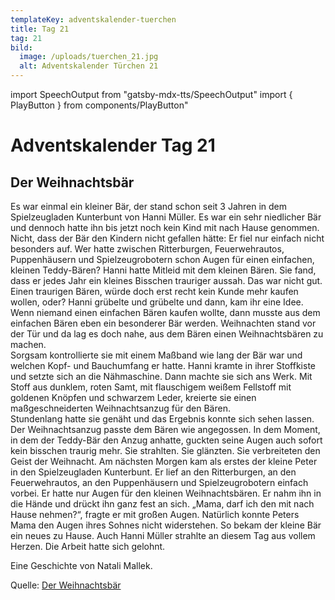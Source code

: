 ```yaml
---
templateKey: adventskalender-tuerchen
title: Tag 21
tag: 21
bild:
  image: /uploads/tuerchen_21.jpg
  alt: Adventskalender Türchen 21
---
```


import SpeechOutput from "gatsby-mdx-tts/SpeechOutput"
import { PlayButton } from components/PlayButton"

<SpeechOutput id="adventskalender-tag-21" customPlayButton={PlayButton}>

# Adventskalender Tag 21

## Der Weihnachtsbär

Es war einmal ein kleiner Bär, der stand schon seit 3 Jahren in dem Spielzeugladen Kunterbunt von Hanni Müller. Es war ein sehr niedlicher Bär und dennoch hatte ihn bis jetzt noch kein Kind mit nach Hause genommen. Nicht, dass der Bär den Kindern nicht gefallen hätte: Er fiel nur einfach nicht besonders auf. Wer hatte zwischen Ritterburgen, Feuerwehrautos, Puppenhäusern und Spielzeugrobotern schon Augen für einen einfachen, kleinen Teddy-Bären? Hanni hatte Mitleid mit dem kleinen Bären. Sie fand, dass er jedes Jahr ein kleines Bisschen trauriger aussah. Das war nicht gut. Einen traurigen Bären, würde doch erst recht kein Kunde mehr kaufen wollen, oder? Hanni grübelte und grübelte und dann, kam ihr eine Idee. Wenn niemand einen einfachen Bären kaufen wollte, dann musste aus dem einfachen Bären eben ein besonderer Bär werden. Weihnachten stand vor der Tür und da lag es doch nahe, aus dem Bären einen Weihnachtsbären zu machen.   
 Sorgsam kontrollierte sie mit einem Maßband wie lang der Bär war und welchen Kopf- und Bauchumfang er hatte. Hanni kramte in ihrer Stoffkiste und setzte sich an die Nähmaschine. Dann machte sie sich ans Werk. Mit Stoff aus dunklem, roten Samt, mit flauschigem weißem Fellstoff mit goldenen Knöpfen und schwarzem Leder, kreierte sie einen maßgeschneiderten Weihnachtsanzug für den Bären.   
 Stundenlang hatte sie genäht und das Ergebnis konnte sich sehen lassen. Der Weihnachtsanzug passte dem Bären wie angegossen. In dem Moment, in dem der Teddy-Bär den Anzug anhatte, guckten seine Augen auch sofort kein bisschen traurig mehr. Sie strahlten. Sie glänzten. Sie verbreiteten den Geist der Weihnacht.
Am nächsten Morgen kam als erstes der kleine Peter in den Spielzeugladen Kunterbunt. Er lief an den Ritterburgen, an den Feuerwehrautos, an den Puppenhäusern und Spielzeugrobotern einfach vorbei. Er hatte nur Augen für den kleinen Weihnachtsbären. Er nahm ihn in die Hände und drückt ihn ganz fest an sich. „Mama, darf ich den mit nach Hause nehmen?“, fragte er mit großen Augen. Natürlich konnte Peters Mama den Augen ihres Sohnes nicht widerstehen. So bekam der kleine Bär ein neues zu Hause. Auch Hanni Müller strahlte an diesem Tag aus vollem Herzen. Die Arbeit hatte sich gelohnt.

Eine Geschichte von Natali Mallek.

Quelle: [Der Weihnachtsbär](https://mal-alt-werden.de/der-weihnachtsbaer-eine-kurze-adventsgeschichte/)

</SpeechOutput>

